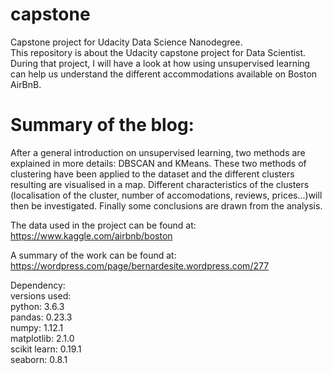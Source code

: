 # capstone
Capstone project for Udacity Data Science Nanodegree.<br>
This repository is about the Udacity capstone project for Data Scientist. During that project, I will have a look at how using unsupervised learning can help us understand the different accommodations available on Boston AirBnB.

# Summary of the blog:
After a general introduction on unsupervised learning, two methods are explained in more details: DBSCAN and KMeans. These two methods of clustering have been applied to the dataset and the different clusters resulting are visualised in a map. Different characteristics of the clusters (localisation of the cluster, number of accomodations, reviews, prices...)will then be investigated. Finally some conclusions are drawn from the analysis.


The data used in the project can be found at:  https://www.kaggle.com/airbnb/boston

A summary of the work can be found at: https://wordpress.com/page/bernardesite.wordpress.com/277

Dependency: <br>
versions used:<br>
python: 3.6.3 <br>
pandas: 0.23.3<br>
numpy: 1.12.1<br>
matplotlib: 2.1.0<br>
scikit learn: 0.19.1<br>
seaborn: 0.8.1<br>
